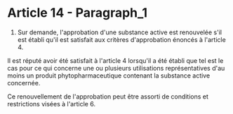 # Article 14 - Paragraph_1

1. Sur demande, l'approbation d'une substance active est renouvelée s'il est établi qu'il est satisfait aux critères d'approbation énoncés à l'article 4.

Il est réputé avoir été satisfait à l'article 4 lorsqu'il a été établi que tel est le cas pour ce qui concerne une ou plusieurs utilisations représentatives d'au moins un produit phytopharmaceutique contenant la substance active concernée.

Ce renouvellement de l'approbation peut être assorti de conditions et restrictions visées à l'article 6.